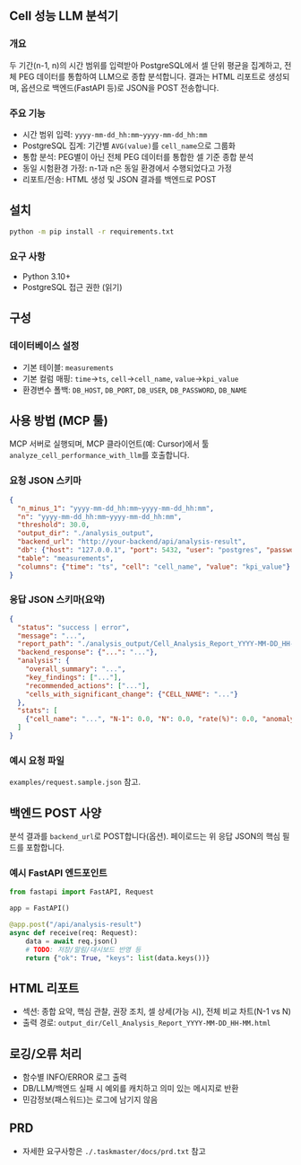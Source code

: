 ## Cell 성능 LLM 분석기

### 개요
두 기간(n-1, n)의 시간 범위를 입력받아 PostgreSQL에서 셀 단위 평균을 집계하고, 전체 PEG 데이터를 통합하여 LLM으로 종합 분석합니다. 결과는 HTML 리포트로 생성되며, 옵션으로 백엔드(FastAPI 등)로 JSON을 POST 전송합니다.

### 주요 기능
- 시간 범위 입력: `yyyy-mm-dd_hh:mm~yyyy-mm-dd_hh:mm`
- PostgreSQL 집계: 기간별 `AVG(value)`를 `cell_name`으로 그룹화
- 통합 분석: PEG별이 아닌 전체 PEG 데이터를 통합한 셀 기준 종합 분석
- 동일 시험환경 가정: n-1과 n은 동일 환경에서 수행되었다고 가정
- 리포트/전송: HTML 생성 및 JSON 결과를 백엔드로 POST

## 설치
```bash
python -m pip install -r requirements.txt
```

### 요구 사항
- Python 3.10+
- PostgreSQL 접근 권한 (읽기)

## 구성
### 데이터베이스 설정
- 기본 테이블: `measurements`
- 기본 컬럼 매핑: `time`→`ts`, `cell`→`cell_name`, `value`→`kpi_value`
- 환경변수 폴백: `DB_HOST`, `DB_PORT`, `DB_USER`, `DB_PASSWORD`, `DB_NAME`

## 사용 방법 (MCP 툴)
MCP 서버로 실행되며, MCP 클라이언트(예: Cursor)에서 툴 `analyze_cell_performance_with_llm`를 호출합니다.

### 요청 JSON 스키마
```json
{
  "n_minus_1": "yyyy-mm-dd_hh:mm~yyyy-mm-dd_hh:mm",
  "n": "yyyy-mm-dd_hh:mm~yyyy-mm-dd_hh:mm",
  "threshold": 30.0,
  "output_dir": "./analysis_output",
  "backend_url": "http://your-backend/api/analysis-result",
  "db": {"host": "127.0.0.1", "port": 5432, "user": "postgres", "password": "pass", "dbname": "netperf"},
  "table": "measurements",
  "columns": {"time": "ts", "cell": "cell_name", "value": "kpi_value"}
}
```

### 응답 JSON 스키마(요약)
```json
{
  "status": "success | error",
  "message": "...",
  "report_path": "./analysis_output/Cell_Analysis_Report_YYYY-MM-DD_HH-MM.html",
  "backend_response": {"...": "..."},
  "analysis": {
    "overall_summary": "...",
    "key_findings": ["..."],
    "recommended_actions": ["..."],
    "cells_with_significant_change": {"CELL_NAME": "..."}
  },
  "stats": [
    {"cell_name": "...", "N-1": 0.0, "N": 0.0, "rate(%)": 0.0, "anomaly": false}
  ]
}
```

### 예시 요청 파일
`examples/request.sample.json` 참고.

## 백엔드 POST 사양
분석 결과를 `backend_url`로 POST합니다(옵션). 페이로드는 위 응답 JSON의 핵심 필드를 포함합니다.

### 예시 FastAPI 엔드포인트
```python
from fastapi import FastAPI, Request

app = FastAPI()

@app.post("/api/analysis-result")
async def receive(req: Request):
    data = await req.json()
    # TODO: 저장/알림/대시보드 반영 등
    return {"ok": True, "keys": list(data.keys())}
```

## HTML 리포트
- 섹션: 종합 요약, 핵심 관찰, 권장 조치, 셀 상세(가능 시), 전체 비교 차트(N-1 vs N)
- 출력 경로: `output_dir/Cell_Analysis_Report_YYYY-MM-DD_HH-MM.html`

## 로깅/오류 처리
- 함수별 INFO/ERROR 로그 출력
- DB/LLM/백엔드 실패 시 예외를 캐치하고 의미 있는 메시지로 반환
- 민감정보(패스워드)는 로그에 남기지 않음

## PRD
- 자세한 요구사항은 `./.taskmaster/docs/prd.txt` 참고


